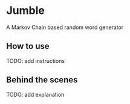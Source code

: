 # Jumble

A Markov Chain based random word generator

## How to use

TODO: add instructions

## Behind the scenes

TODO: add explanation
